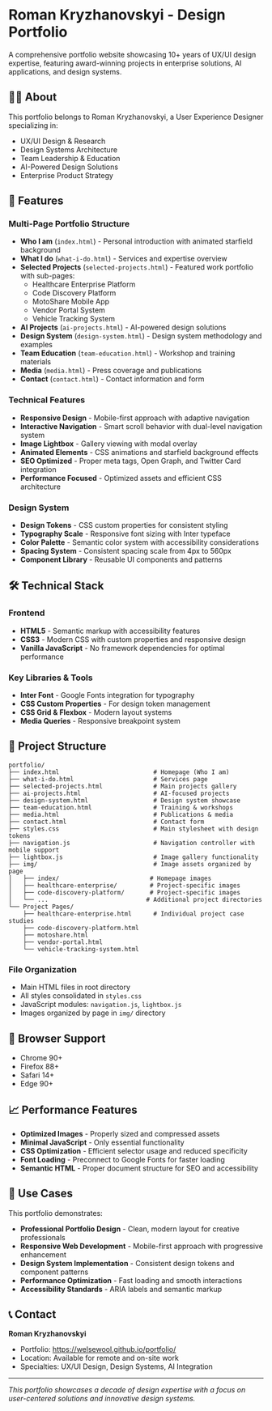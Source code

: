 # Roman Kryzhanovskyi - Design Portfolio

A comprehensive portfolio website showcasing 10+ years of UX/UI design expertise, featuring award-winning projects in enterprise solutions, AI applications, and design systems.

## 👨‍💻 About

This portfolio belongs to Roman Kryzhanovskyi, a User Experience Designer specializing in:
- UX/UI Design & Research
- Design Systems Architecture  
- Team Leadership & Education
- AI-Powered Design Solutions
- Enterprise Product Strategy

## 🚀 Features

### Multi-Page Portfolio Structure
- **Who I am** (`index.html`) - Personal introduction with animated starfield background
- **What I do** (`what-i-do.html`) - Services and expertise overview
- **Selected Projects** (`selected-projects.html`) - Featured work portfolio with sub-pages:
  - Healthcare Enterprise Platform
  - Code Discovery Platform  
  - MotoShare Mobile App
  - Vendor Portal System
  - Vehicle Tracking System
- **AI Projects** (`ai-projects.html`) - AI-powered design solutions
- **Design System** (`design-system.html`) - Design system methodology and examples
- **Team Education** (`team-education.html`) - Workshop and training materials
- **Media** (`media.html`) - Press coverage and publications
- **Contact** (`contact.html`) - Contact information and form

### Technical Features
- **Responsive Design** - Mobile-first approach with adaptive navigation
- **Interactive Navigation** - Smart scroll behavior with dual-level navigation system
- **Image Lightbox** - Gallery viewing with modal overlay
- **Animated Elements** - CSS animations and starfield background effects
- **SEO Optimized** - Proper meta tags, Open Graph, and Twitter Card integration
- **Performance Focused** - Optimized assets and efficient CSS architecture

### Design System
- **Design Tokens** - CSS custom properties for consistent styling
- **Typography Scale** - Responsive font sizing with Inter typeface
- **Color Palette** - Semantic color system with accessibility considerations
- **Spacing System** - Consistent spacing scale from 4px to 560px
- **Component Library** - Reusable UI components and patterns

## 🛠 Technical Stack

### Frontend
- **HTML5** - Semantic markup with accessibility features
- **CSS3** - Modern CSS with custom properties and responsive design
- **Vanilla JavaScript** - No framework dependencies for optimal performance

### Key Libraries & Tools
- **Inter Font** - Google Fonts integration for typography
- **CSS Custom Properties** - For design token management
- **CSS Grid & Flexbox** - Modern layout systems
- **Media Queries** - Responsive breakpoint system

## 📁 Project Structure

```
portfolio/
├── index.html                          # Homepage (Who I am)
├── what-i-do.html                      # Services page
├── selected-projects.html              # Main projects gallery
├── ai-projects.html                    # AI-focused projects
├── design-system.html                  # Design system showcase
├── team-education.html                 # Training & workshops
├── media.html                          # Publications & media
├── contact.html                        # Contact form
├── styles.css                          # Main stylesheet with design tokens
├── navigation.js                       # Navigation controller with mobile support
├── lightbox.js                         # Image gallery functionality
├── img/                                # Image assets organized by page
│   ├── index/                         # Homepage images
│   ├── healthcare-enterprise/         # Project-specific images
│   ├── code-discovery-platform/       # Project-specific images
│   └── ...                           # Additional project directories
└── Project Pages/
    ├── healthcare-enterprise.html      # Individual project case studies
    ├── code-discovery-platform.html
    ├── motoshare.html
    ├── vendor-portal.html
    └── vehicle-tracking-system.html
```

### File Organization
- Main HTML files in root directory
- All styles consolidated in `styles.css`
- JavaScript modules: `navigation.js`, `lightbox.js`
- Images organized by page in `img/` directory

## 📱 Browser Support

- Chrome 90+
- Firefox 88+
- Safari 14+
- Edge 90+


## 📈 Performance Features

- **Optimized Images** - Properly sized and compressed assets
- **Minimal JavaScript** - Only essential functionality
- **CSS Optimization** - Efficient selector usage and reduced specificity
- **Font Loading** - Preconnect to Google Fonts for faster loading
- **Semantic HTML** - Proper document structure for SEO and accessibility

## 🎯 Use Cases

This portfolio demonstrates:
- **Professional Portfolio Design** - Clean, modern layout for creative professionals
- **Responsive Web Development** - Mobile-first approach with progressive enhancement  
- **Design System Implementation** - Consistent design tokens and component patterns
- **Performance Optimization** - Fast loading and smooth interactions
- **Accessibility Standards** - ARIA labels and semantic markup

## 📞 Contact

**Roman Kryzhanovskyi**
- Portfolio: https://welsewool.github.io/portfolio/
- Location: Available for remote and on-site work
- Specialties: UX/UI Design, Design Systems, AI Integration

---

*This portfolio showcases a decade of design expertise with a focus on user-centered solutions and innovative design systems.*
